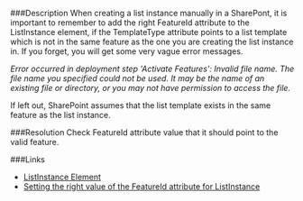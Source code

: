 ﻿<properties 
	pageTitle="RESP515405: Wrong FeatureId for list instance" 
    pageName="resp515405"
    parentPageId="xml"
/>

###Description
When creating a list instance manually in a SharePont, it is important to remember to add the right FeatureId attribute to the ListInstance element, if the TemplateType attribute points to a list template which is not in the same feature as the one you are creating the list instance in. If you forget, you will get some very vague error messages.

*Error occurred in deployment step 'Activate Features': Invalid file name.
The file name you specified could not be used. It may be the name of an existing file or directory, or you may not have permission to access the file.*

If left out, SharePoint assumes that the list template exists in the same feature as the list instance.

###Resolution
Check FeatureId attribute value that it should point to the valid feature.

###Links
- [ListInstance Element](https://msdn.microsoft.com/en-us/library/office/ms476062.aspx)
- [Setting the right value of the FeatureId attribute for ListInstance](http://blog.mastykarz.nl/setting-featureid-attribute-listinstance/)
